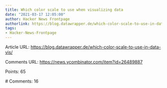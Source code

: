 ```yaml
---
title: Which color scale to use when visualizing data
date: "2021-03-17 12:05:00"
author: Hacker News Frontpage
authorlink: https://blog.datawrapper.de/which-color-scale-to-use-in-data-vis/
tags:
- Hacker-News-Frontpage
---
```


<p>Article URL: <a href="https://blog.datawrapper.de/which-color-scale-to-use-in-data-vis/">https://blog.datawrapper.de/which-color-scale-to-use-in-data-vis/</a></p>
<p>Comments URL: <a href="https://news.ycombinator.com/item?id=26489887">https://news.ycombinator.com/item?id=26489887</a></p>
<p>Points: 65</p>
<p># Comments: 16</p>
